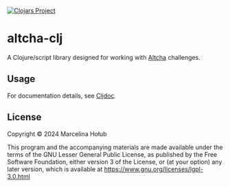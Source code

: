 [![Clojars Project](https://img.shields.io/clojars/v/me.mjholub/altcha-clj.svg)](https://clojars.org/me.mjholub/altcha-clj)

# altcha-clj

A Clojure/script library designed for working with [Altcha](https://altcha.org) challenges.

## Usage

For documentation details, see [Cljdoc](https://cljdoc.org/d/me.mjholub/altcha-clj).

## License

Copyright © 2024 Marcelina Hołub

This program and the accompanying materials are made available under the
terms of the GNU Lesser General Public License, as published by
the Free Software Foundation, either version 3 of the License, or (at your
option) any later version, which is available at
https://www.gnu.org/licenses/lgpl-3.0.html

